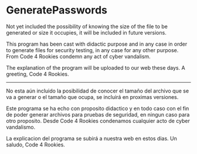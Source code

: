 # GeneratePasswords
Not yet included the possibility of knowing the size of the file to be generated or size it occupies, it will be included in future versions.

This program has been cast with didactic purpose and in any case in order to generate files for security testing, in any case for any other purpose.
From Code 4 Rookies condemn any act of cyber vandalism.

The explanation of the program will be uploaded to our web these days.
A greeting, Code 4 Rookies.

--------------------------------------------------------------------------
No esta aún incluido la posibilidad de conocer el tamaño del archivo que se va a generar o el tamaño que ocupa, se incluirá en proximas versiones.

Este programa se ha echo con proposito didactico y en todo caso con el fin de poder generar archivos para pruebas de seguridad, en ningun caso para otro proposito.
Desde Code 4 Rookies condenamos cualquier acto de cyber vandalismo.

La explicacion del programa se subirá a nuestra web en estos dias.
Un saludo, Code 4 Rookies.
